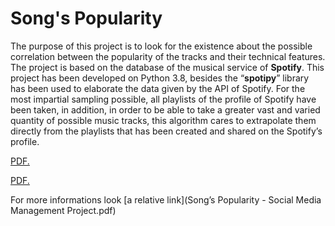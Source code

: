# Song's Popularity
The purpose of this project is to look for the existence about the possible correlation between the popularity of the tracks and their technical features.
The project is based on the database of the musical service of **Spotify**.
This project has been developed on Python 3.8, besides the “**spotipy**” library
has been used to elaborate the data given by the API of Spotify. For the most
impartial sampling possible, all playlists of the profile of Spotify have been
taken, in addition, in order to be able to take a greater vast and varied quantity
of possible music tracks, this algorithm cares to extrapolate them directly from
the playlists that has been created and shared on the Spotify’s profile.

<a href="username.github.io/folder/document.pdf" target="_blank">PDF.</a>

<a href="https://github.com/Julieeno/Song-s-Popularity/blob/main/Song's%20Popularity%20-%20Social%20Media%20Management%20Project.pdf"  target="_blank">PDF.</a>

For more informations look [a relative link](Song’s Popularity - Social Media Management
Project.pdf)
